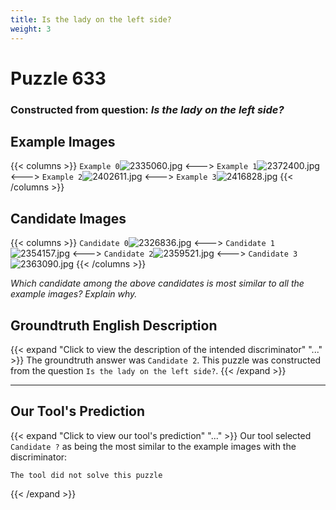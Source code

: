 ```yaml
---
title: Is the lady on the left side?
weight: 3
---
```


# Puzzle 633
### Constructed from question: _Is the lady on the left side?_


## Example Images
{{< columns >}}
`Example 0`![2335060.jpg](/gqa_images/2335060.jpg)
<--->
`Example 1`![2372400.jpg](/gqa_images/2372400.jpg)
<--->
`Example 2`![2402611.jpg](/gqa_images/2402611.jpg)
<--->
`Example 3`![2416828.jpg](/gqa_images/2416828.jpg)
{{< /columns >}}

## Candidate Images
{{< columns >}}
`Candidate 0`![2326836.jpg](/gqa_images/2326836.jpg)
<--->
`Candidate 1`![2354157.jpg](/gqa_images/2354157.jpg)
<--->
`Candidate 2`![2359521.jpg](/gqa_images/2359521.jpg)
<--->
`Candidate 3`![2363090.jpg](/gqa_images/2363090.jpg)
{{< /columns >}}

*Which candidate among the above candidates is most similar to all the example images? Explain why.*

## Groundtruth English Description

{{< expand "Click to view the description of the intended discriminator" "..." >}}
The groundtruth answer was `Candidate 2`. This puzzle was constructed from the question `Is the lady on the left side?`.
{{< /expand >}}

---

## Our Tool's Prediction

{{< expand "Click to view our tool's prediction" "..." >}}
Our tool selected `Candidate ?` as being the most similar to the example images with the discriminator:
```plaintext
The tool did not solve this puzzle
```
{{< /expand >}}
